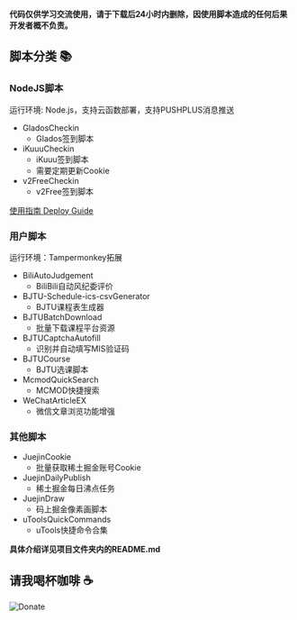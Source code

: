**代码仅供学习交流使用，请于下载后24小时内删除，因使用脚本造成的任何后果开发者概不负责。**

## 脚本分类 :books:

### NodeJS脚本

运行环境: Node.js，支持云函数部署，支持PUSHPLUS消息推送

- GladosCheckin
  - Glados签到脚本
- iKuuuCheckin
  - iKuuu签到脚本
  - 需要定期更新Cookie
- v2FreeCheckin
  - v2Free签到脚本

[使用指南 Deploy Guide](./docs/Deploy%20Guide.md)

### 用户脚本

运行环境：Tampermonkey拓展

- BiliAutoJudgement
  - BiliBili自动风纪委评价
- BJTU-Schedule-ics-csvGenerator
  - BJTU课程表生成器
- BJTUBatchDownload
  - 批量下载课程平台资源
- BJTUCaptchaAutofill
  - 识别并自动填写MIS验证码
- BJTUCourse
  - BJTU选课脚本
- McmodQuickSearch
  - MCMOD快捷搜索
- WeChatArticleEX
  - 微信文章浏览功能增强

### 其他脚本

- JuejinCookie
  - 批量获取稀土掘金账号Cookie
- JuejinDailyPublish
  - 稀土掘金每日沸点任务
- JuejinDraw
  - 码上掘金像素画脚本
- uToolsQuickCommands
  - uTools快捷命令合集

**具体介绍详见项目文件夹内的README.md**

## 请我喝杯咖啡 :coffee:

![Donate](https://fastly.jsdelivr.net/gh/ZiuChen/NO-FLASH-Upload@master/doc/img/Buy%20me%20a%20coffee.png)

